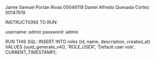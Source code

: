 Jaime Samuel Portan Rivas 00046119
Daniel Alfredo Quesada Cortez 00147619

INSTRUCTIONS TO RUN:

username: admin
password: admin

RUN THIS SQL:    INSERT INTO roles (id, name, description, created_at) VALUES (uuid_generate_v4(), 'ROLE_USER', 'Default user role', CURRENT_TIMESTAMP);
